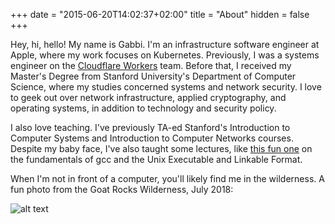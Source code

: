 +++
date = "2015-06-20T14:02:37+02:00"
title = "About"
hidden = false
+++

Hey, hi, hello! My name is Gabbi. I'm an infrastructure software engineer at Apple, where my work focuses on Kubernetes. Previously, I was a systems engineer on the [Cloudflare Workers](https://workers.cloudflare.com) team. Before that, I received my Master's Degree from Stanford University's Department of Computer Science, where my studies concerned systems and network security. I love to geek out over network infrastructure, applied cryptography, and operating systems, in addition to technology and security policy.

I also love teaching. I've previously TA-ed Stanford's Introduction to Computer Systems and Introduction to Computer Networks courses. Despite my baby face, I've also taught some lectures, like [this fun one](/pdfs/gcc_make_up6.pdf) on the fundamentals of gcc and the Unix Executable and Linkable Format.

When I'm not in front of a computer, you'll likely find me in the wilderness. A fun photo from the Goat Rocks Wilderness, July 2018:

![alt text](../images/goat_rocks.png "Baaaa")

